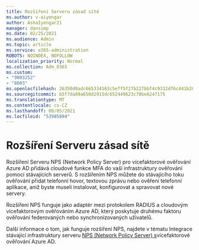 ```yaml
---
title: Rozšíření Serveru zásad sítě
ms.author: v-aiyengar
author: AshaIyengar21
manager: dansimp
ms.date: 02/25/2021
ms.audience: Admin
ms.topic: article
ms.service: o365-administration
ROBOTS: NOINDEX, NOFOLLOW
localization_priority: Normal
ms.collection: Adm_O365
ms.custom:
- "9003252"
- "8603"
ms.openlocfilehash: 26350d0adc665334163c5eff5f27b227bbf4c9312d76c441b2057471e99e0b30
ms.sourcegitcommit: b5f7da89a650d2915dc652449623c78be6247175
ms.translationtype: MT
ms.contentlocale: cs-CZ
ms.lasthandoff: 08/05/2021
ms.locfileid: "53985894"
---
```

# <a name="network-policy-server-extension"></a>Rozšíření Serveru zásad sítě

Rozšíření Serveru NPS (Network Policy Server) pro vícefaktorové ověřování Azure AD přidává cloudové funkce MFA do vaší infrastruktury ověřování pomocí stávajících serverů. S rozšířením NPS můžete do stávajícího toku ověřování přidat telefonní hovor, textovou zprávu nebo ověření telefonní aplikace, aniž byste museli instalovat, konfigurovat a spravovat nové servery.

Rozšíření NPS funguje jako adaptér mezi protokolem RADIUS a cloudovým vícefaktorovým ověřováním Azure AD, který poskytuje druhému faktoru ověřování federovaných nebo synchronizovaných uživatelů.

Další informace o tom, jak funguje rozšíření NPS, najdete v tématu Integrace stávající infrastruktury serveru [NPS (Network Policy Server) s](https://docs.microsoft.com/azure/active-directory/authentication/howto-mfa-nps-extension)vícefaktorové ověřování Azure AD.
